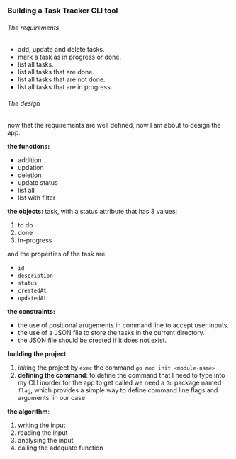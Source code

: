 ### Building a Task Tracker CLI tool

###### The requirements

- add, update and delete tasks.
- mark a task as in progress or done.
- list all tasks.
- list all tasks that are done.
- list all tasks that are not done.
- list all tasks that are in progress.

###### The design

now that the requirements are well defined, now I am about to design the app.

**the functions:**
- addition
- updation
- deletion
- update status
- list all
- list with filter

**the objects:** task, with a status attribute that has 3 values:
1. to do
2. done
3. in-progress

and the properties of the task are:
- `id`
- `description`
- `status`
- `createdAt`
- `updatedAt`

**the constraints:**
- the use of positional arugements in command line to accept user inputs.
- the use of a JSON file to store the tasks in the current directory.
- the JSON file should be created if it does not exist.


**building the project**
1. *init*ing the project by `exec` the command `go mod init <module-name>`
2. **defining the command**:
    to define the command that I need to type into my CLI inorder for the app to get called we need a `Go` package named `flag`, which provides a simple way to define command line flags and arguments.
    in our case 


**the algorithm**:
1. writing the input
2. reading the input
3. analysing the input
4. calling the adequate function
